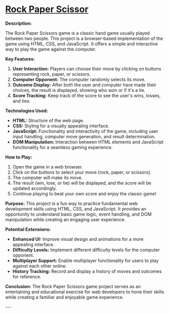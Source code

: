 <h1><a href = "https://babon3112.github.io/Rock-Paper-Scissor/">Rock Paper Scissor</a></h1>

<div>
  
**Description:**

The Rock Paper Scissors game is a classic hand game usually played between two people. This project is a browser-based implementation of the game using HTML, CSS, and JavaScript. It offers a simple and interactive way to play the game against the computer.

**Key Features:**

1. **User Interaction:** Players can choose their move by clicking on buttons representing rock, paper, or scissors.
2. **Computer Opponent:** The computer randomly selects its move.
3. **Outcome Display:** After both the user and computer have made their choices, the result is displayed, showing who won or if it's a tie.
4. **Score Tracking:** Keep track of the score to see the user's wins, losses, and ties.

**Technologies Used:**

- **HTML:** Structure of the web page.
- **CSS:** Styling for a visually appealing interface.
- **JavaScript:** Functionality and interactivity of the game, including user input handling, computer move generation, and result determination.
- **DOM Manipulation:** Interaction between HTML elements and JavaScript functionality for a seamless gaming experience.

**How to Play:**

1. Open the game in a web browser.
2. Click on the buttons to select your move (rock, paper, or scissors).
3. The computer will make its move.
4. The result (win, lose, or tie) will be displayed, and the score will be updated accordingly.
5. Continue playing to beat your own score and enjoy the classic game!

**Purpose:**
This project is a fun way to practice fundamental web development skills using HTML, CSS, and JavaScript. It provides an opportunity to understand basic game logic, event handling, and DOM manipulation while creating an engaging user experience.

**Potential Extensions:**

- **Enhanced UI:** Improve visual design and animations for a more appealing interface.
- **Difficulty Levels:** Implement different difficulty levels for the computer opponent.
- **Multiplayer Support:** Enable multiplayer functionality for users to play against each other online.
- **History Tracking:** Record and display a history of moves and outcomes for reference.

**Conclusion:**
The Rock Paper Scissors game project serves as an entertaining and educational exercise for web developers to hone their skills while creating a familiar and enjoyable game experience.

---</div>
